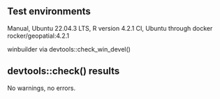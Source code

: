 ## Test environments

Manual, Ubuntu 22.04.3 LTS, R version 4.2.1
CI, Ubuntu through docker rocker/geopatial:4.2.1

winbuilder via devtools::check_win_devel()


## devtools::check() results

No warnings, no errors.

